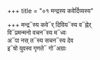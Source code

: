 +++
title = "०१ मन्द्रस्य कवेर्दिव्यस्य"

+++
मन्द्र᳓स्य कवे᳓र् दिविय᳓स्य व᳓ह्नेर्  
वि᳓प्रमन्मनो वचन᳓स्य म᳓ध्वः  
अ᳓पा नस् त᳓स्य सचन᳓स्य देव  
इ᳓षो युवस्व गृणते᳓ गो᳓अग्राः